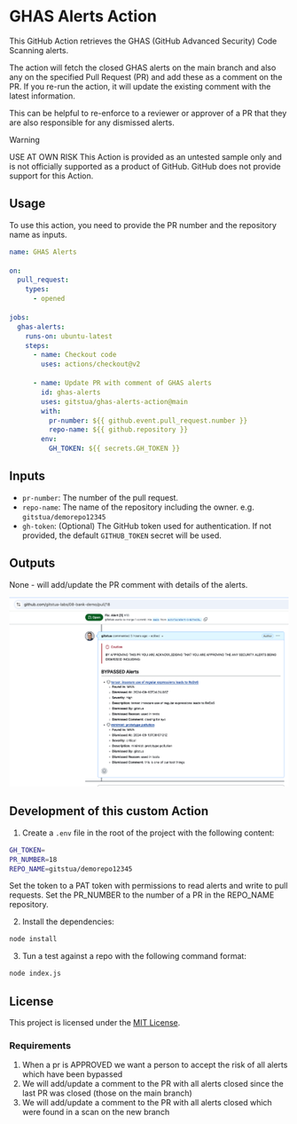 # GHAS Alerts Action

This GitHub Action retrieves the GHAS (GitHub Advanced Security) Code Scanning alerts.

 The action will fetch the closed GHAS alerts on the main branch and also any on the specified Pull Request (PR) and add these as a comment on the PR. If you re-run the action, it will update the existing comment with the latest information.

This can be helpful to re-enforce to a reviewer or approver of a PR that they are also responsible for any dismissed alerts.

> [!WARNING]
> USE AT OWN RISK
> This Action is provided as an untested sample only and is not officially supported as a product of GitHub. GitHub does not provide support for this Action.

## Usage

To use this action, you need to provide the PR number and the repository name as inputs. 

```yaml
name: GHAS Alerts

on:
  pull_request:
    types:
      - opened

jobs:
  ghas-alerts:
    runs-on: ubuntu-latest
    steps:
      - name: Checkout code
        uses: actions/checkout@v2

      - name: Update PR with comment of GHAS alerts
        id: ghas-alerts
        uses: gitstua/ghas-alerts-action@main
        with:
          pr-number: ${{ github.event.pull_request.number }}
          repo-name: ${{ github.repository }}
        env:
          GH_TOKEN: ${{ secrets.GH_TOKEN }}
```

## Inputs

- `pr-number`: The number of the pull request.
- `repo-name`: The name of the repository including the owner. e.g. `gitstua/demorepo12345`
- `gh-token`: (Optional) The GitHub token used for authentication. If not provided, the default `GITHUB_TOKEN` secret will be used.

## Outputs

None - will add/update the PR comment with details of the alerts.

![Example of PR Comment with Alerts](example.png)

## Development of this custom Action
1. Create a `.env` file in the root of the project with the following content:
```sh
GH_TOKEN=
PR_NUMBER=18
REPO_NAME=gitstua/demorepo12345
```
Set the token to a PAT token with permissions to read alerts and write to pull requests.
Set the PR_NUMBER to the number of a PR in the REPO_NAME repository.

2. Install the dependencies:
```sh
node install
```

3. Tun a test against a repo with the following command format:
```sh
node index.js
```

## License

This project is licensed under the [MIT License](LICENSE).

### Requirements
1. When a pr is APPROVED we want a person to accept the risk of all alerts which have been bypassed
2. We will add/update a comment to the PR with all alerts closed since the last PR was closed (those on the main branch)
3. We will add/update a comment to the PR with all alerts closed which were found in a scan on the new branch
